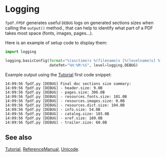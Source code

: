 # Logging #

`fpdf.FPDF` generates useful `DEBUG` logs on generated sections sizes
when calling the `output()` method., that can help to identify what part of a PDF
takes most space (fonts, images, pages...).

Here is an example of setup code to display them:

```python
import logging

logging.basicConfig(format="%(asctime)s %(filename)s [%(levelname)s] %(message)s",
                    datefmt="%H:%M:%S", level=logging.DEBUG)
```

Example output using the [Tutorial](Tutorial.md) first code snippet:

    14:09:56 fpdf.py [DEBUG] Final doc sections size summary:
    14:09:56 fpdf.py [DEBUG] - header.size: 9.0B
    14:09:56 fpdf.py [DEBUG] - pages.size: 306.0B
    14:09:56 fpdf.py [DEBUG] - resources.fonts.size: 101.0B
    14:09:56 fpdf.py [DEBUG] - resources.images.size: 0.0B
    14:09:56 fpdf.py [DEBUG] - resources.dict.size: 104.0B
    14:09:56 fpdf.py [DEBUG] - info.size: 54.0B
    14:09:56 fpdf.py [DEBUG] - catalog.size: 103.0B
    14:09:56 fpdf.py [DEBUG] - xref.size: 169.0B
    14:09:56 fpdf.py [DEBUG] - trailer.size: 60.0B

## See also ##
[Tutorial](Tutorial.md), [ReferenceManual](reference),
[Unicode](Unicode.md).
